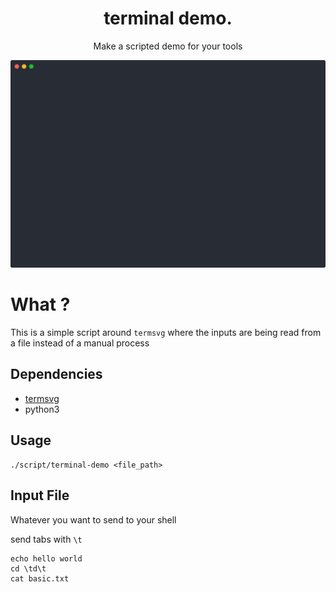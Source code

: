<h1 align="center">
    terminal demo.
</h1>
<p align="center">
    Make a scripted demo for your tools
</p>
<p align="center">
    <img src="https://raw.githubusercontent.com/tyhal/terminal-demo/main/demo/demo.svg?sanitize=true" width="572" alt="terminal demo">
</p>

# What ?

This is a simple script around `termsvg` where the inputs are being read from a file instead of a manual process

## Dependencies

- [termsvg](https://github.com/mrmarble/termsvg)
- python3

## Usage

```shell
./script/terminal-demo <file_path>
```

## Input File

Whatever you want to send to your shell

send tabs with `\t`

```text
echo hello world
cd \td\t
cat basic.txt
```
